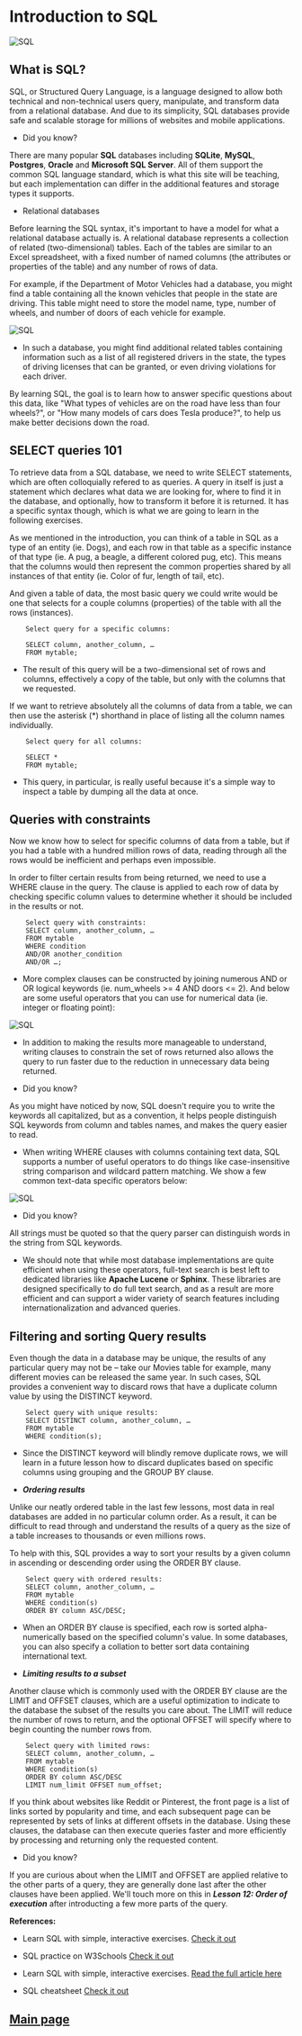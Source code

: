 # Introduction to SQL

![SQL](Images301/sql.webp)

## What is SQL?

SQL, or Structured Query Language, is a language designed to allow both technical and non-technical users query, manipulate, and transform data from a relational database. And due to its simplicity, SQL databases provide safe and scalable storage for millions of websites and mobile applications.

- Did you know?

There are many popular **SQL** databases including **SQLite**, **MySQL**, **Postgres**, **Oracle** and **Microsoft SQL Server**. All of them support the common SQL language standard, which is what this site will be teaching, but each implementation can differ in the additional features and storage types it supports.

- Relational databases

Before learning the SQL syntax, it's important to have a model for what a relational database actually is. A relational database represents a collection of related (two-dimensional) tables. Each of the tables are similar to an Excel spreadsheet, with a fixed number of named columns (the attributes or properties of the table) and any number of rows of data.

For example, if the Department of Motor Vehicles had a database, you might find a table containing all the known vehicles that people in the state are driving. This table might need to store the model name, type, number of wheels, and number of doors of each vehicle for example.

![SQL](Images301/sql1.png)

- In such a database, you might find additional related tables containing information such as a list of all registered drivers in the state, the types of driving licenses that can be granted, or even driving violations for each driver.

By learning SQL, the goal is to learn how to answer specific questions about this data, like "What types of vehicles are on the road have less than four wheels?", or "How many models of cars does Tesla produce?", to help us make better decisions down the road.

## SELECT queries 101

To retrieve data from a SQL database, we need to write SELECT statements, which are often colloquially refered to as queries. A query in itself is just a statement which declares what data we are looking for, where to find it in the database, and optionally, how to transform it before it is returned. It has a specific syntax though, which is what we are going to learn in the following exercises.

As we mentioned in the introduction, you can think of a table in SQL as a type of an entity (ie. Dogs), and each row in that table as a specific instance of that type (ie. A pug, a beagle, a different colored pug, etc). This means that the columns would then represent the common properties shared by all instances of that entity (ie. Color of fur, length of tail, etc).

And given a table of data, the most basic query we could write would be one that selects for a couple columns (properties) of the table with all the rows (instances).

        Select query for a specific columns:

        SELECT column, another_column, …
        FROM mytable;

- The result of this query will be a two-dimensional set of rows and columns, effectively a copy of the table, but only with the columns that we requested.

If we want to retrieve absolutely all the columns of data from a table, we can then use the asterisk (*) shorthand in place of listing all the column names individually.

        Select query for all columns:

        SELECT * 
        FROM mytable;

- This query, in particular, is really useful because it's a simple way to inspect a table by dumping all the data at once.

## Queries with constraints

Now we know how to select for specific columns of data from a table, but if you had a table with a hundred million rows of data, reading through all the rows would be inefficient and perhaps even impossible.

In order to filter certain results from being returned, we need to use a WHERE clause in the query. The clause is applied to each row of data by checking specific column values to determine whether it should be included in the results or not.

        Select query with constraints:
        SELECT column, another_column, …
        FROM mytable
        WHERE condition
        AND/OR another_condition
        AND/OR …;

- More complex clauses can be constructed by joining numerous AND or OR logical keywords (ie. num_wheels >= 4 AND doors <= 2). And below are some useful operators that you can use for numerical data (ie. integer or floating point):

![SQL](Images301/sql2.png)

- In addition to making the results more manageable to understand, writing clauses to constrain the set of rows returned also allows the query to run faster due to the reduction in unnecessary data being returned.

- Did you know?

As you might have noticed by now, SQL doesn't require you to write the keywords all capitalized, but as a convention, it helps people distinguish SQL keywords from column and tables names, and makes the query easier to read.

- When writing WHERE clauses with columns containing text data, SQL supports a number of useful operators to do things like case-insensitive string comparison and wildcard pattern matching. We show a few common text-data specific operators below:

![SQL](Images301/sql3.png)

- Did you know?

All strings must be quoted so that the query parser can distinguish words in the string from SQL keywords.

- We should note that while most database implementations are quite efficient when using these operators, full-text search is best left to dedicated libraries like **Apache Lucene** or **Sphinx**. These libraries are designed specifically to do full text search, and as a result are more efficient and can support a wider variety of search features including internationalization and advanced queries.

## Filtering and sorting Query results

Even though the data in a database may be unique, the results of any particular query may not be – take our Movies table for example, many different movies can be released the same year. In such cases, SQL provides a convenient way to discard rows that have a duplicate column value by using the DISTINCT keyword.

        Select query with unique results:
        SELECT DISTINCT column, another_column, …
        FROM mytable
        WHERE condition(s);

- Since the DISTINCT keyword will blindly remove duplicate rows, we will learn in a future lesson how to discard duplicates based on specific columns using grouping and the GROUP BY clause.

- ***Ordering results***

Unlike our neatly ordered table in the last few lessons, most data in real databases are added in no particular column order. As a result, it can be difficult to read through and understand the results of a query as the size of a table increases to thousands or even millions rows.

To help with this, SQL provides a way to sort your results by a given column in ascending or descending order using the ORDER BY clause.

        Select query with ordered results:
        SELECT column, another_column, …
        FROM mytable
        WHERE condition(s)
        ORDER BY column ASC/DESC;

- When an ORDER BY clause is specified, each row is sorted alpha-numerically based on the specified column's value. In some databases, you can also specify a collation to better sort data containing international text.

- ***Limiting results to a subset***

Another clause which is commonly used with the ORDER BY clause are the LIMIT and OFFSET clauses, which are a useful optimization to indicate to the database the subset of the results you care about.
The LIMIT will reduce the number of rows to return, and the optional OFFSET will specify where to begin counting the number rows from.

        Select query with limited rows:
        SELECT column, another_column, …
        FROM mytable
        WHERE condition(s)
        ORDER BY column ASC/DESC
        LIMIT num_limit OFFSET num_offset;

If you think about websites like Reddit or Pinterest, the front page is a list of links sorted by popularity and time, and each subsequent page can be represented by sets of links at different offsets in the database. Using these clauses, the database can then execute queries faster and more efficiently by processing and returning only the requested content.

- Did you know?

If you are curious about when the LIMIT and OFFSET are applied relative to the other parts of a query, they are generally done last after the other clauses have been applied. We'll touch more on this in ***Lesson 12: Order of execution*** after introducting a few more parts of the query.

**References:**

- Learn SQL with simple, interactive exercises. [Check it out](https://visionmedia.github.io/superagent/)

- SQL practice on W3Schools [Check it out](https://www.w3schools.com/sql/trysql.asp?filename=trysql_select_all)

- Learn SQL with simple, interactive exercises. [Read the full article here](https://visionmedia.github.io/superagent/)

- SQL cheatsheet [Check it out](http://www.cheat-sheets.org/sites/sql.su/)

## [Main page](https://amjadmesmar.github.io/reading-notes/)